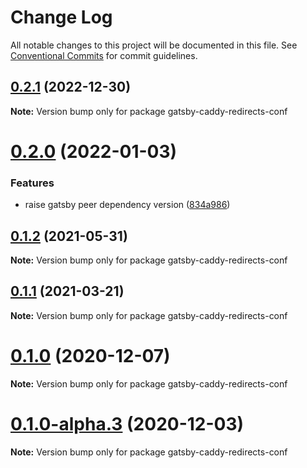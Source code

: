 # Change Log

All notable changes to this project will be documented in this file.
See [Conventional Commits](https://conventionalcommits.org) for commit guidelines.

## [0.2.1](https://github.com/adaltas/remark-gatsby-plugins/compare/gatsby-caddy-redirects-conf@0.2.0...gatsby-caddy-redirects-conf@0.2.1) (2022-12-30)

**Note:** Version bump only for package gatsby-caddy-redirects-conf





# [0.2.0](https://github.com/adaltas/remark-gatsby-plugins/compare/gatsby-caddy-redirects-conf@0.1.2...gatsby-caddy-redirects-conf@0.2.0) (2022-01-03)


### Features

* raise gatsby peer dependency version ([834a986](https://github.com/adaltas/remark-gatsby-plugins/commit/834a986f705084c433954d43917ebc8b335a2f38))





## [0.1.2](https://github.com/adaltas/remark-gatsby-plugins/compare/gatsby-caddy-redirects-conf@0.1.1...gatsby-caddy-redirects-conf@0.1.2) (2021-05-31)

**Note:** Version bump only for package gatsby-caddy-redirects-conf





## [0.1.1](https://github.com/adaltas/remark-gatsby-plugins/compare/gatsby-caddy-redirects-conf@0.1.0...gatsby-caddy-redirects-conf@0.1.1) (2021-03-21)

**Note:** Version bump only for package gatsby-caddy-redirects-conf





# [0.1.0](https://github.com/adaltas/remark-gatsby-plugins/compare/gatsby-caddy-redirects-conf@0.1.0-alpha.3...gatsby-caddy-redirects-conf@0.1.0) (2020-12-07)

**Note:** Version bump only for package gatsby-caddy-redirects-conf





# [0.1.0-alpha.3](https://github.com/adaltas/remark-gatsby-plugins/compare/gatsby-caddy-redirects-conf@0.1.0-alpha.2...gatsby-caddy-redirects-conf@0.1.0-alpha.3) (2020-12-03)

**Note:** Version bump only for package gatsby-caddy-redirects-conf
